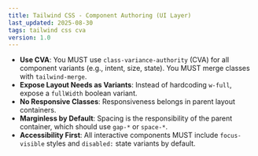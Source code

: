 ```yaml
---
title: Tailwind CSS - Component Authoring (UI Layer)
last_updated: 2025-08-30
tags: tailwind css cva
version: 1.0
---
```


- **Use CVA**: You MUST use `class-variance-authority` (CVA) for all component variants (e.g., intent, size, state). You MUST merge classes with `tailwind-merge`.
- **Expose Layout Needs as Variants**: Instead of hardcoding `w-full`, expose a `fullWidth` boolean variant.
- **No Responsive Classes**: Responsiveness belongs in parent layout containers.
- **Marginless by Default**: Spacing is the responsibility of the parent container, which should use `gap-*` or `space-*`.
- **Accessibility First**: All interactive components MUST include `focus-visible` styles and `disabled:` state variants by default.
